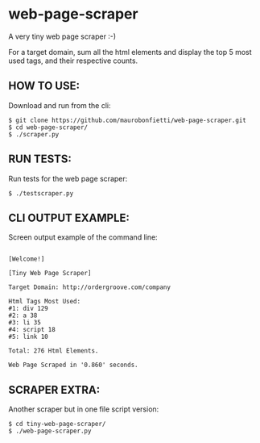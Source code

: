 # web-page-scraper

A very tiny web page scraper :-)

For a target domain, sum all the html elements and display the top 5 most used tags, and their respective counts.


## HOW TO USE:

Download and run from the cli:

```
$ git clone https://github.com/maurobonfietti/web-page-scraper.git
$ cd web-page-scraper/
$ ./scraper.py
```


## RUN TESTS:

Run tests for the web page scraper:

```
$ ./testscraper.py
```


## CLI OUTPUT EXAMPLE:

Screen output example of the command line:

```

[Welcome!]

[Tiny Web Page Scraper]

Target Domain: http://ordergroove.com/company

Html Tags Most Used:
#1: div 129
#2: a 38
#3: li 35
#4: script 18
#5: link 10

Total: 276 Html Elements.

Web Page Scraped in '0.860' seconds.

```


## SCRAPER EXTRA:

Another scraper but in one file script version:

```
$ cd tiny-web-page-scraper/
$ ./web-page-scraper.py
```
